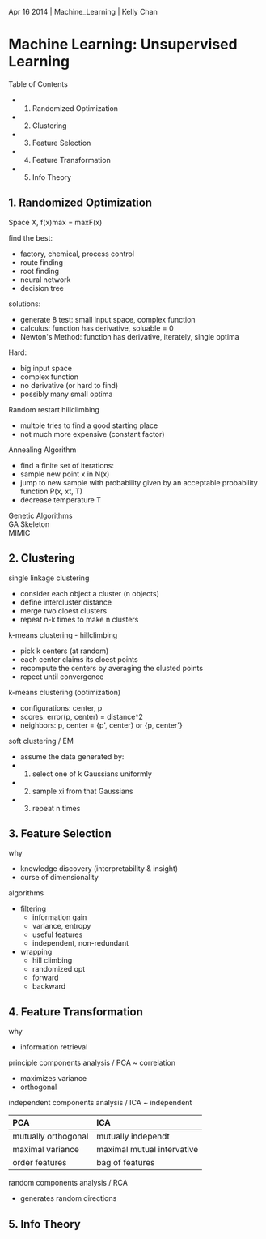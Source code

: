 Apr 16 2014 | Machine_Learning | Kelly Chan
# Machine Learning: Unsupervised Learning

Table of Contents
- 1. Randomized Optimization
- 2. Clustering
- 3. Feature Selection
- 4. Feature Transformation
- 5. Info Theory


## 1. Randomized Optimization

Space X, f(x)max = maxF(x)  

find the best:
- factory, chemical, process control
- route finding
- root finding
- neural network
- decision tree

solutions:
- generate 8 test: small input space, complex function
- calculus: function has derivative, soluable = 0
- Newton's Method: function has derivative, iterately, single optima

Hard:
- big input space
- complex function
- no derivative (or hard to find)
- possibly many small optima

Random restart hillclimbing
- multple tries to find a good starting place
- not much more expensive (constant factor)

Annealing Algorithm
- find a finite set of iterations:
- sample new point x in N(x)
- jump to new sample with probability given by an acceptable probability function P(x, xt, T)
- decrease temperature T

Genetic Algorithms  
GA Skeleton  
MIMIC  



## 2. Clustering

single linkage clustering
- consider each object a cluster (n objects)
- define intercluster distance
- merge two cloest clusters
- repeat n-k times to make n clusters

k-means clustering - hillclimbing
- pick k centers (at random)
- each center claims its cloest points
- recompute the centers by averaging the clusted points
- repect until convergence

k-means clustering (optimization)
- configurations: center, p
- scores: error(p, center) = distance^2
- neighbors: p, center = {p', center} or {p, center'}

soft clustering / EM
- assume the data generated by:
- 1. select one of k Gaussians uniformly
- 2. sample xi from that Gaussians
- 3. repeat n times

## 3. Feature Selection

why
- knowledge discovery (interpretability & insight)
- curse of dimensionality

algorithms
- filtering
    - information gain
    - variance, entropy
    - useful features
    - independent, non-redundant
- wrapping
    - hill climbing
    - randomized opt
    - forward
    - backward


## 4. Feature Transformation

why
- information retrieval

principle components analysis / PCA ~ correlation
- maximizes variance
- orthogonal

independent components analysis / ICA ~ independent

| PCA                 | ICA                        |
|:--------------------|:---------------------------|
| mutually orthogonal | mutually independt         |
| maximal variance    | maximal mutual intervative |
| order features      | bag of features            |


random components analysis / RCA
- generates random directions


## 5. Info Theory
